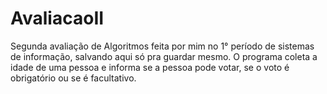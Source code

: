 # AvaliacaoII
  Segunda avaliação de Algoritmos feita por mim no 1° período de sistemas de informação, salvando aqui só pra guardar mesmo.
  O programa coleta a idade de uma pessoa e informa se a pessoa pode votar, se o voto é obrigatório ou se é facultativo.
